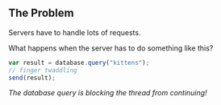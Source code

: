##  The Problem

Servers have to handle lots of requests.

What happens when the server has to do something like this?

```javascript
var result = database.query("kittens");
// finger twaddling
send(result);
```

*The database query is blocking the thread from continuing!*
